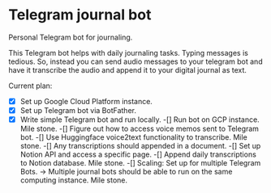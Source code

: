 # Telegram journal bot
Personal Telegram bot for journaling.


This Telegram bot helps with daily journaling tasks. Typing messages is tedious. So, instead you can send audio messages to your telegram bot and have it transcribe the audio and append it to your digital journal as text.

Current plan:
-[x] Set up Google Cloud Platform instance.
-[x] Set up Telegram bot via BotFather.
-[x] Write simple Telegram bot and run locally.
-[] Run bot on GCP instance.
Mile stone.
-[] Figure out how to access voice memos sent to Telegram bot.
-[] Use Huggingface voice2text functionality to transcribe.
Mile stone.
-[] Any transcriptions should appended in a document.
-[] Set up Notion API and access a specific page.
-[] Append daily transcriptions to Notion database.
Mile stone.
-[] Scaling: Set up for multiple Telegram Bots. -> Multiple journal bots should be able to run on the same computing instance.
Mile stone.